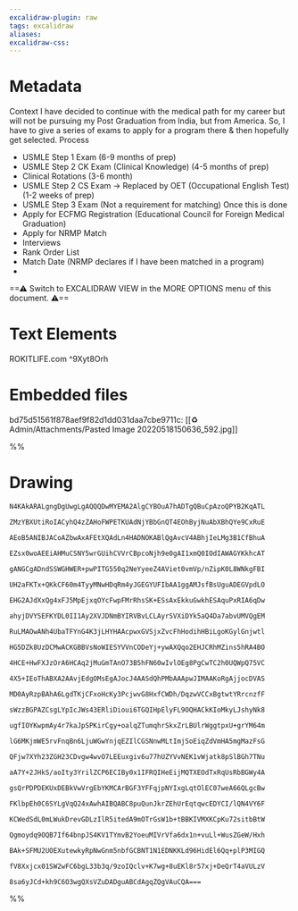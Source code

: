 ```yaml
---
excalidraw-plugin: raw
tags: excalidraw
aliases:
excalidraw-css:
---
```

# Metadata
Context
I have decided to continue with the medical path for my career but will not be pursuing my Post
Graduation from India, but from America.
So, I have to give a series of exams to apply for a program there & then hopefully get selected.
Process
- USMLE Step 1 Exam (6-9 months of prep)
- USMLE Step 2 CK Exam (Clinical Knowledge) (4-5 months of prep)
- Clinical Rotations (3-6 month)
- USMLE Step 2 CS Exam → Replaced by OET (Occupational English Test) (1-2 weeks of prep)
- USMLE Step 3 Exam (Not a requirement for matching)
Once this is done
- Apply for ECFMG Registration (Educational Council for Foreign Medical Graduation)
- Apply for NRMP Match
- Interviews
- Rank Order List
- Match Date (NRMP declares if I have been matched in a program)
-

==⚠  Switch to EXCALIDRAW VIEW in the MORE OPTIONS menu of this document. ⚠==


# Text Elements
ROKITLIFE.com
 ^9Xyt8Orh


# Embedded files
bd75d51561f878aef9f82d1dd031daa7cbe9711c: [[♻️ Admin/Attachments/Pasted Image 20220518150636_592.jpg]]

%%
# Drawing
```compressed-json
N4KAkARALgngDgUwgLgAQQQDwMYEMA2AlgCYBOuA7hADTgQBuCpAzoQPYB2KqATL

ZMzYBXUtiRoIACyhQ4zZAHoFWPETKUAdNjYBbGnQT4EOhByjNuAbXBhQYe9CxRuE

AEoB5ANIBJACoAZbwAxAFEtXQAdLn4HADNOKABlQgAvcV4ABhjIeLMg3B1CfBhuA

EZsx0woAEEiAHMuCSNY5wrGUihCVVrCBpcoNjh9e0gAI1xmQ0IOdIAWAGYKkhcAT

gANGCgADndSSWGHWER+pwPITG550q2NeYyeeZ4AViet0vmVp/nZipK0L8WNkgFBI

UH2aFKTx+QKkCF60m4TyyMNwHDqRm4yJGEGYUFIbAA1ggAMJsfBsUguADEGVpdLO

EHG2AJdXxQg4xFJ5MpEjxqOYcFwpFMrRhsSK+ESsAxEkkuGwkhESAquPxRIA6qDw

ahyjDVYSEFKYDL0II1Ay2XVJDNmBYIRVBvLCLAyrSVXiDYk5aQ4Da7abvUMVQgEM

RuLMAOwANh4UbaTFYnG4K3jLHYHAAcpwxGVSjxZvcFhHodihHBiLgoKGylGnjwtl

HG5DZk8UzDCMwACKGBBVsNoWIESYVVnCODeYj+ywAXQqo2EHJCRhMZins5hRA4BO

4HCE+HwFXJzOrA6HCAq2jMuGmTAnO73B5hFN60wIvlOEg8PgCwTC2h0UQWpQ75VC

4X5+IEoThABXA2AAvjEdgOMsEgAJocJ4AASdQhPMbAAApwJIMAAKoRgAjjocDVAS

MD0AyRzpBAhA6LgdTKjCFxoHcKy3PcjwvG8HxfCWDh/DqzwVCCxBgtwtYRrcnzfF

sWzzBGPAZCsgLYpIcJWs43ERliDioui6TGQIHpElyFL9OQHACkKIoMkyLJshyNk8

ugfIOYKwpmAy4r7kaJpSPKirCgy+oalqZTumqhrSkxZrLBUlrWggtpxU+grYM64m

lG6MKjmWE5rvFnqBn6LjuWGwYnjqEZIlCGSNnwMLtImjSoEiqZdVmHA5mgMazFsG

QFjw7XYh23ZGH23CDvgw4wvO7LEEuxgiv6u77hUZYVvNEK1vWjatk8pSlBGh7TNu

aA7Y+2JHkS/aoIty3YrilZCP6ECIBy0x1IFRQIHeEijMQTXEOdTxRqUsRbBGWy4A

gsQrPDPDEKUxDEBkVwVrgEbYKMCArBGF3YFFqjpNYIxgLqtOlEC07weA66QLgcBw

FKlbpEh0C6SYLgVqQ24xAwhAIBQABC8puQunJkrZEhUrEqtqwcEDYCI/lQN4VY6F

KCWedSdL0mLWukDrevGDLzIlR5itedA9mOTrGsW1b+tBBKIVMXKCpKu72sitbBtW

Qgmoydq9OQB7If64bnpJS4KV1TYmvB2YoeuMIVrVfa6dx1n+vuLl+WusZGeW/Hxh

BAk+SFMU2UOEXutewkyRpNwGnm5nbfGCBNT1N1EDNKKLd96HidEl6Qq+plP3MIGQ

fV8Xxjcx01SW2wFC6bgL33b3q/9zoIQclv+K7wg+8uEKl8r57xj+DeQrT4aVULzV

8sa6yJCd+kh9C6O3wgQXsVZuDADguABCdAgqZQgVAuCQA===
```
%%